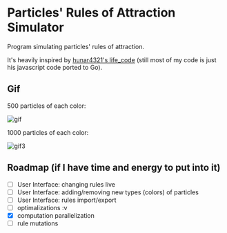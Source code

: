 # Particles' Rules of Attraction Simulator

Program simulating particles' rules of attraction. 

It's heavily inspired by [hunar4321's life_code](https://github.com/hunar4321/life_code) (still most of my code is just his javascript code ported to Go).

## Gif

500 particles of each color:

![gif](./img/gif.gif)

1000 particles of each color:

![gif3](./img/gif3.gif)

## Roadmap (if I have time and energy to put into it)

- [ ] User Interface: changing rules live
- [ ] User Interface: adding/removing new types (colors) of particles
- [ ] User Interface: rules import/export
- [ ] optimalizations :v
- [x] computation parallelization
- [ ] rule mutations